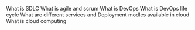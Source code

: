   What is SDLC
  What is agile and scrum
  What is DevOps 
  What is DevOps life cycle
  What are different services and Deployment modles available in cloud
  What is cloud computing
